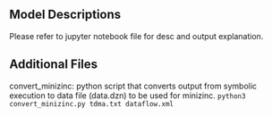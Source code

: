 ## Model Descriptions
Please refer to jupyter notebook file for desc and output explanation. 

## Additional Files
convert_minizinc: python script that converts output from symbolic execution to data file (data.dzn) to be used for minizinc. 
`python3 convert_minizinc.py tdma.txt dataflow.xml`
